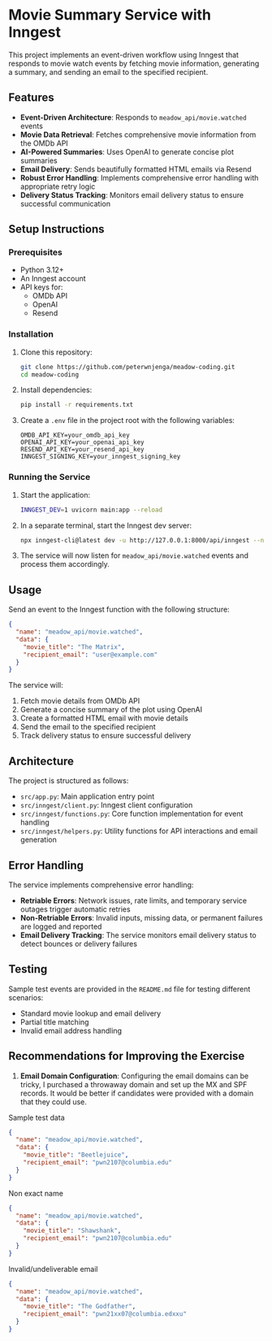 # Movie Summary Service with Inngest

This project implements an event-driven workflow using Inngest that responds to movie watch events by fetching movie information, generating a summary, and sending an email to the specified recipient.

## Features

- **Event-Driven Architecture**: Responds to `meadow_api/movie.watched` events
- **Movie Data Retrieval**: Fetches comprehensive movie information from the OMDb API
- **AI-Powered Summaries**: Uses OpenAI to generate concise plot summaries
- **Email Delivery**: Sends beautifully formatted HTML emails via Resend
- **Robust Error Handling**: Implements comprehensive error handling with appropriate retry logic
- **Delivery Status Tracking**: Monitors email delivery status to ensure successful communication

## Setup Instructions

### Prerequisites

- Python 3.12+
- An Inngest account
- API keys for:
  - OMDb API
  - OpenAI
  - Resend

### Installation

1. Clone this repository:
   ```bash
   git clone https://github.com/peterwnjenga/meadow-coding.git
   cd meadow-coding
   ```

2. Install dependencies:
   ```bash
   pip install -r requirements.txt
   ```

3. Create a `.env` file in the project root with the following variables:
   ```
   OMDB_API_KEY=your_omdb_api_key
   OPENAI_API_KEY=your_openai_api_key
   RESEND_API_KEY=your_resend_api_key
   INNGEST_SIGNING_KEY=your_inngest_signing_key
   ```

### Running the Service

1. Start the application:
   ```bash
   INNGEST_DEV=1 uvicorn main:app --reload
   ```

2. In a separate terminal, start the Inngest dev server:
   ```bash
   npx inngest-cli@latest dev -u http://127.0.0.1:8000/api/inngest --no-discovery
   ```

3. The service will now listen for `meadow_api/movie.watched` events and process them accordingly.

## Usage

Send an event to the Inngest function with the following structure:

```json
{
  "name": "meadow_api/movie.watched",
  "data": {
    "movie_title": "The Matrix",
    "recipient_email": "user@example.com"
  }
}
```

The service will:
1. Fetch movie details from OMDb API
2. Generate a concise summary of the plot using OpenAI
3. Create a formatted HTML email with movie details
4. Send the email to the specified recipient
5. Track delivery status to ensure successful delivery

## Architecture

The project is structured as follows:

- `src/app.py`: Main application entry point
- `src/inngest/client.py`: Inngest client configuration
- `src/inngest/functions.py`: Core function implementation for event handling
- `src/inngest/helpers.py`: Utility functions for API interactions and email generation

## Error Handling

The service implements comprehensive error handling:

- **Retriable Errors**: Network issues, rate limits, and temporary service outages trigger automatic retries
- **Non-Retriable Errors**: Invalid inputs, missing data, or permanent failures are logged and reported
- **Email Delivery Tracking**: The service monitors email delivery status to detect bounces or delivery failures

## Testing

Sample test events are provided in the `README.md` file for testing different scenarios:

- Standard movie lookup and email delivery
- Partial title matching
- Invalid email address handling

## Recommendations for Improving the Exercise

1. **Email Domain Configuration**: Configuring the email domains can be tricky, I purchased a throwaway domain and set up the MX and SPF records. It would be better if candidates were provided with a domain that they could use.


Sample test data
```json
{
  "name": "meadow_api/movie.watched",
  "data": {
    "movie_title": "Beetlejuice",
    "recipient_email": "pwn2107@columbia.edu"
  }
}
```

Non exact name
```json
{
  "name": "meadow_api/movie.watched",
  "data": {
    "movie_title": "Shawshank",
    "recipient_email": "pwn2107@columbia.edu"
  }
}
```


Invalid/undeliverable email
```json
{
  "name": "meadow_api/movie.watched",
  "data": {
    "movie_title": "The Godfather",
    "recipient_email": "pwn21xx07@columbia.edxxu"
  }
}
```